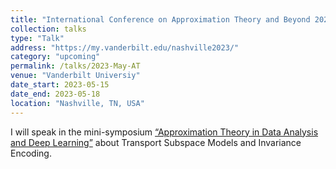 ```yaml
---
title: "International Conference on Approximation Theory and Beyond 2023"
collection: talks
type: "Talk"
address: "https://my.vanderbilt.edu/nashville2023/"
category: "upcoming"
permalink: /talks/2023-May-AT
venue: "Vanderbilt Universiy"
date_start: 2023-05-15
date_end: 2023-05-18
location: "Nashville, TN, USA"
---
```


I will speak in the mini-symposium [“Approximation Theory in Data Analysis and Deep Learning”](https://my.vanderbilt.edu/nashville2023/minisymposia/) about Transport Subspace Models and Invariance Encoding.
